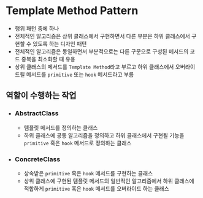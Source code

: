 # Template Method Pattern
- 행위 패턴 중에 하나
- 전체적인 알고리즘은 상위 클래스에서 구현하면서 다른 부분은 하위 클래스에서 구현할 수 있도록 하는 디자인 패턴
- 전체적인 알고리즘은 동일하면서 부분적으로는 다른 구문으로 구성된 메서드의 코드 중복을 최소화할 때 유용
- 상위 클래스의 메서드를 `Template Method`라고 부르고 하위 클래스에서 오버라이드될 메서드를 `primitive` 또는 `hook` 메서드라고 부름

## 역할이 수행하는 작업
- ### AbstractClass
    - 템플릿 메서드를 정의하는 클래스
    - 하위 클래스에 공통 알고리즘을 정의하고 하위 클래스에서 구현될 기능을 `primitive` 혹은 `hook` 메서드로 정의하는 클래스
- ### ConcreteClass
    - 상속받은 `primitive` 혹은 `hook` 메서드를 구현하는 클래스
    - 상위 클래스에 구현된 템플릿 메서드의 일반적인 알고리즘에서 하위 클래스에 적합하게 `primitive` 혹은 `hook` 메서드를 오버라이드 하는 클래스